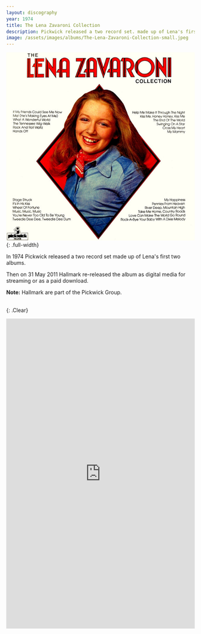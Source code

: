 ```yaml
---
layout: discography
year: 1974
title: The Lena Zavaroni Collection
description: Pickwick released a two record set. made up of Lena's first two albums
image: /assets/images/albums/The-Lena-Zavaroni-Collection-small.jpeg
---
```


![LP Cover for The Lena Zavaroni Collection](/assets/images/albums/The-Lena-Zavaroni-Collection.jpeg){: .full-width}

In 1974 Pickwick released a two record set made up of Lena's first two albums.

Then on 31 May 2011 Hallmark re-released the album as digital media for streaming or as a paid download.

**Note:** Hallmark are part of the Pickwick Group.

<br />{: .Clear}

<iframe src="https://open.spotify.com/embed/album/0jOFKECZ11Oxe2m8zRIvav" width="100%" height="830" frameborder="0" allowtransparency="true"></iframe>

